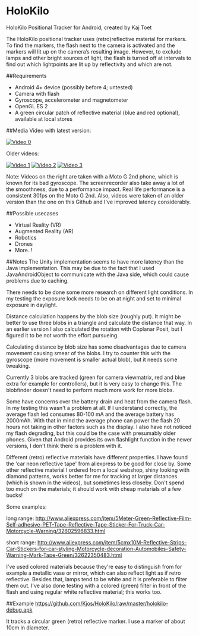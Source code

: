 # HoloKilo
HoloKilo Positional Tracker for Android, created by Kaj Toet

The HoloKilo positional tracker uses (retro)reflective material for markers. To find the markers, the flash next to the camera is activated and the markers will lit up on the camera’s resulting image. However, to exclude lamps and other bright sources of light, the flash is turned off at intervals to find out which lightpoints are lit up by reflectivity and which are not.

##Requirements
- Android 4+ device (possibly before 4; untested)
- Camera with flash
- Gyroscope, accelerometer and magnetometer
- OpenGL ES 2
- A green circular patch of reflective material (blue and red optional), available at local stores

##Media
Video with latest version:

[![Video 0](http://img.youtube.com/vi/EGo1DYRHhnM/0.jpg)](http://www.youtube.com/watch?v=EGo1DYRHhnM)

Older videos:

[![Video 1](http://img.youtube.com/vi/K6ztsdTKuzc/0.jpg)](http://www.youtube.com/watch?v=K6ztsdTKuzc)
[![Video 2](http://img.youtube.com/vi/VQW2xLNd_-Y/0.jpg)](http://www.youtube.com/watch?v=VQW2xLNd_-Y)
[![Video 3](http://img.youtube.com/vi/ydd2h-7mcxk/0.jpg)](http://www.youtube.com/watch?v=ydd2h-7mcxk)

Note: Videos on the right are taken with a Moto G 2nd phone, which is known for its bad gyroscope. The screenrecorder also take away a lot of the smoothness, due to a performance impact. Real life performance is a consistent 30fps on the Moto G 2nd.
Also, videos were taken of an older version than the one on this Github and I've improved latency considerably.

##Possible usecases
- Virtual Reality (VR)
- Augmented Reality (AR)
- Robotics
- Drones
- More..!

##Notes
The Unity implementation seems to have more latency than the Java implementation. This may be due to the fact that I used JavaAndroidObject to communicate with the Java side, which could cause problems due to caching.

There needs to be done some more research on different light conditions. In my testing the exposure lock needs to be on at night and set to minimal exposure in daylight.

Distance calculation happens by the blob size (roughly put). It might be better to use three blobs in a triangle and calculate the distance that way. In an earlier version I also calculated the rotation with Coplanar Posit, but I figured it to be not worth the effort pursueing.

Calculating distance by blob size has some disadvantages due to camera movement causing smear of the blobs. I try to counter this with the gyroscope (more movement is smaller actual blob), but it needs some tweaking.

Currently 3 blobs are tracked (green for camera viewmatrix, red and blue extra for example for controllers), but it is very easy to change this. The blobfinder doesn't need to perform much more work for more blobs.

Some have concerns over the battery drain and heat from the camera flash. In my testing this wasn't a problem at all. If I understand correctly, the average flash led consumes 80-100 mA and the average battery has 2000mAh. With that in mind the average phone can power the flash 20 hours not taking in other factors such as the display. I also have not noticed my flash degrading, but this could be the case with presumably older phones. Given that Android provides its own flashlight function in the newer versions, I don't think there is a problem with it.

Different (retro) reflective materials have different properties. I have found the 'car neon reflective tape' from aliexpress to be good for close by. Some other reflective material I ordered from a local webshop, shiny looking with diamond patterns, works better for me for tracking at larger distances (which is shown in the videos), but sometimes less closeby. Don't spend too much on the materials; it should work with cheap materials of a few bucks!

Some examples: 

long range:
http://www.aliexpress.com/item/5Meter-Green-Reflective-Film-Self-adhesive-PET-Tape-Reflective-Tape-Sticker-For-Truck-Car-Motorcycle-Warning/32602596833.html

short range:
http://www.aliexpress.com/item/5cmx10M-Reflective-Strips-Car-Stickers-for-car-styling-Motorcycle-decoration-Automobiles-Safety-Warning-Mark-Tape-Green/32622350483.html

I've used colored materials because they're easy to distinguish from for example a metallic vase or mirror, which can also reflect light as if retro reflective. Besides that, lamps tend to be white and it is preferable to filter them out. 
I've also done testing with a colored (green) filter in front of the flash and using regular white reflective material; this works too.

##Example
https://github.com/Kjos/HoloKilo/raw/master/holokilo-debug.apk

It tracks a circular green (retro) reflective marker. I use a marker of about 10cm in diameter.
